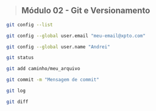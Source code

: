 >## Módulo 02 - Git e Versionamento

```bash
git config --list
```

```bash
git config --global user.email "meu-email@xpto.com"
```

```bash
git config --global user.name "Andrei"
```

```bash
git status
```

```bash
git add caminho/meu_arquivo
```

```bash
git commit -m "Mensagem de commit"
```

```bash
git log
```

```bash
git diff
```
